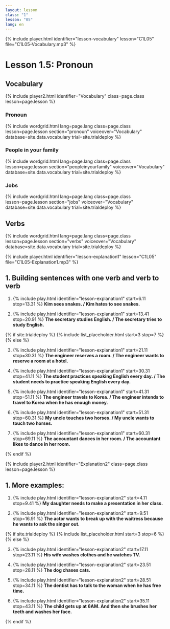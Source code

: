 ```yaml
---
layout: lesson
class: "1"
lesson: "05"
lang: en
---
```




{% include player.html identifier="lesson-vocabulary" lesson="C1L05" file="C1L05-Vocabulary.mp3" %}
# Lesson 1.5: Pronoun 


## Vocabulary 

{% include player2.html identifier="Vocabulary" class=page.class lesson=page.lesson %}

### Pronoun  

{% include wordgrid.html lang=page.lang
		class=page.class 
		lesson=page.lesson 
		section="pronoun"
		voiceover="Vocabulary" 
		database=site.data.vocabulary 
		trial=site.trialdeploy %}



### People in your family 

{% include wordgrid.html lang=page.lang
		class=page.class 
		lesson=page.lesson 
		section="peopleinyourfamily"
		voiceover="Vocabulary" 
		database=site.data.vocabulary 
		trial=site.trialdeploy %}


### Jobs 

{% include wordgrid.html lang=page.lang
		class=page.class 
		lesson=page.lesson 
		section="jobs"
		voiceover="Vocabulary" 
		database=site.data.vocabulary 
		trial=site.trialdeploy %}




## Verbs

{% include wordgrid.html lang=page.lang
		class=page.class 
		lesson=page.lesson 
		section="verbs"
		voiceover="Vocabulary" 
		database=site.data.vocabulary 
		trial=site.trialdeploy %}



{% include player.html identifier="lesson-explanation1" lesson="C1L05" file="C1L05-Explanation1.mp3" %}

## 1. Building sentences with one verb and verb to verb

1. {% include play.html identifier="lesson-explanation1" start=6.11 stop=13.31 %} __Kim sees snakes. / Kim hates to see snakes.__  
  
  
2. {% include play.html identifier="lesson-explanation1" start=13.41 stop=20.91 %} __The secretary studies English. / The secretary tries to study English.__   

{% if site.trialdeploy %}
	{% include list_placeholder.html start=3 stop=7 %}
	{% else %}

3. {% include play.html identifier="lesson-explanation1" start=21.11 stop=30.31 %} __The engineer reserves a room. / The engineer wants to reserve a room at a hotel.__   



4. {% include play.html identifier="lesson-explanation1" start=30.31 stop=41.11 %} __The student practices speaking English every day. / The student needs to practice speaking English every day.__  
 

5. {% include play.html identifier="lesson-explanation1" start=41.31 stop=51.11 %} __The engineer travels to Korea. / The engineer intends to travel to Korea when he has enough money.__   


6. {% include play.html identifier="lesson-explanation1" start=51.31 stop=60.31 %} __My uncle touches two horses. / My uncle wants to touch two horses.__   


7. {% include play.html identifier="lesson-explanation1" start=60.31 stop=69.11 %} __The accountant dances in her room. / The accountant likes to dance in her room.__   
  
{% endif %}


{% include player2.html identifier="Explanation2" class=page.class lesson=page.lesson %}

## 1. More examples: 

1. {% include play.html identifier="lesson-explanation2" start=4.11 stop=9.41 %} __My daughter needs to make a presentation in her class.__   


2. {% include play.html identifier="lesson-explanation2" start=9.51 stop=16.91 %} __The actor wants to break up with the waitress because he wants to ask the singer out.__   

{% if site.trialdeploy %}
	{% include list_placeholder.html start=3 stop=6 %}
	{% else %}
	
3. {% include play.html identifier="lesson-explanation2" start=17.11 stop=23.11 %} __His wife washes clothes and he watches TV.__  
 

4. {% include play.html identifier="lesson-explanation2" start=23.51 stop=28.11 %} __The dog chases cats.__  
 

5. {% include play.html identifier="lesson-explanation2" start=28.51 stop=34.11 %} __The dentist has to talk to the woman when he has free time.__   


6. {% include play.html identifier="lesson-explanation2" start=35.11 stop=43.11 %} __The child gets up at 6AM. And then she brushes her teeth and washes her face.__  


{% endif %}

